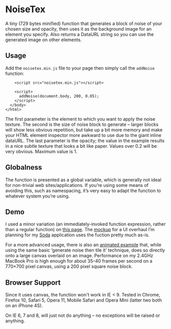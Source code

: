# NoiseTex

A tiny (729 bytes minified) function that generates a block of noise of your chosen size
and opacity, then uses it as the background image for an element you specify.
Also returns a DataURL string so you can use the generated image on other
elements.

## Usage

Add the `noisetex.min.js` file to your page then simply call the `addNoise`
function:

```
    <script src="noisetex.min.js"></script>

    <script>
      addNoise(document.body, 200, 0.05);
    </script>
  </body>
</html>
```

The first parameter is the element to which you want to apply the noise texture.
The second is the size of noise block to generate &ndash; larger blocks will
show less obvious repetition, but take up a bit more memory and make your HTML
element inspector more awkward to use due to the giant inline dataURL. The last
parameter is the opacity; the value in the example results in a nice subtle
texture that looks a bit like paper. Values over 0.2 will be very obvious.
Maximum value is 1.

## Globalness

The function is presented as a global variable, which is generally not ideal for
non-trivial web sites/applications. If you&rsquo;re using some means of avoiding
this, such as namespacing, it&rsquo;s very easy to adapt the function to whatever
system you&rsquo;re using.

## Demo

I used a minor variation (an immediately-invoked function expression, rather
than a regular function) on [this page]. The [mockup] for a UI overhaul
I&rsquo;m planning for my [Soda] application uses the fuction pretty much as-is.

For a more advanced usage, there is also an [animated example] that, while using
the same basic &lsquo;generate noise then tile it&rsquo; technique, does so
directly onto a large canvas overlaid on an image. Performance on my 2.4GHz
MacBook Pro is high enough for about 35&ndash;40 frames per second on a
770&times;700 pixel canvas, using a 200 pixel square noise block.

[this page]: http://caerphoto.com/misc/the_waste_land.html
[mockup]: http://caerphoto.com/misc/soda_mockup.html
[Soda]: http://soda.heroku.com/
[animated example]: http://caerphoto.com/noise.html

## Browser Support

Since it uses canvas, the function won't work in IE < 9. Tested in Chrome,
Firefox 10, Safari 5, Opera 11, Mobile Safari and Opera Mini (latter two both on
an iPhone 4S).

On IE 6, 7 and 8, will just not do anything &ndash; no exceptions will be raised
or anything.
